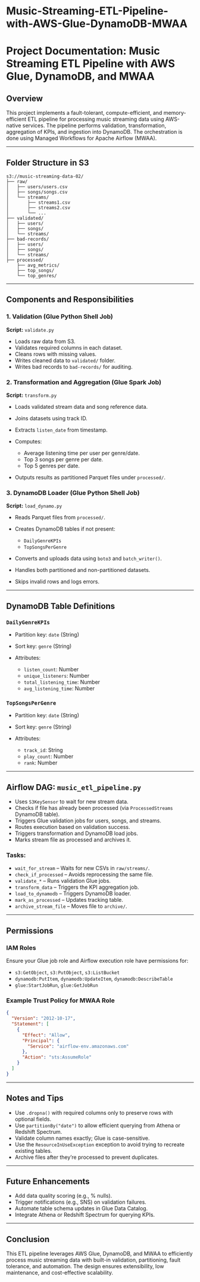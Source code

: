 # Music-Streaming-ETL-Pipeline-with-AWS-Glue-DynamoDB-MWAA

# Project Documentation: Music Streaming ETL Pipeline with AWS Glue, DynamoDB, and MWAA

## Overview

This project implements a fault-tolerant, compute-efficient, and memory-efficient ETL pipeline for processing music streaming data using AWS-native services. The pipeline performs validation, transformation, aggregation of KPIs, and ingestion into DynamoDB. The orchestration is done using Managed Workflows for Apache Airflow (MWAA).

---

## Folder Structure in S3

```
s3://music-streaming-data-02/
├── raw/
│   ├── users/users.csv
│   ├── songs/songs.csv
│   └── streams/
│       ├── streams1.csv
│       ├── streams2.csv
│       └── ...
├── validated/
│   ├── users/
│   ├── songs/
│   └── streams/
├── bad-records/
│   ├── users/
│   ├── songs/
│   └── streams/
├── processed/
    ├── avg_metrics/
    ├── top_songs/
    └── top_genres/
```

---

## Components and Responsibilities

### 1. Validation (Glue Python Shell Job)

**Script:** `validate.py`

* Loads raw data from S3.
* Validates required columns in each dataset.
* Cleans rows with missing values.
* Writes cleaned data to `validated/` folder.
* Writes bad records to `bad-records/` for auditing.

### 2. Transformation and Aggregation (Glue Spark Job)

**Script:** `transform.py`

* Loads validated stream data and song reference data.
* Joins datasets using track ID.
* Extracts `listen_date` from timestamp.
* Computes:

  * Average listening time per user per genre/date.
  * Top 3 songs per genre per date.
  * Top 5 genres per date.
* Outputs results as partitioned Parquet files under `processed/`.

### 3. DynamoDB Loader (Glue Python Shell Job)

**Script:** `load_dynamo.py`

* Reads Parquet files from `processed/`.
* Creates DynamoDB tables if not present:

  * `DailyGenreKPIs`
  * `TopSongsPerGenre`
* Converts and uploads data using `boto3` and `batch_writer()`.
* Handles both partitioned and non-partitioned datasets.
* Skips invalid rows and logs errors.

---

## DynamoDB Table Definitions

### `DailyGenreKPIs`

* Partition key: `date` (String)
* Sort key: `genre` (String)
* Attributes:

  * `listen_count`: Number
  * `unique_listeners`: Number
  * `total_listening_time`: Number
  * `avg_listening_time`: Number

### `TopSongsPerGenre`

* Partition key: `date` (String)
* Sort key: `genre` (String)
* Attributes:

  * `track_id`: String
  * `play_count`: Number
  * `rank`: Number

---

## Airflow DAG: `music_etl_pipeline.py`

* Uses `S3KeySensor` to wait for new stream data.
* Checks if file has already been processed (via `ProcessedStreams` DynamoDB table).
* Triggers Glue validation jobs for users, songs, and streams.
* Routes execution based on validation success.
* Triggers transformation and DynamoDB load jobs.
* Marks stream file as processed and archives it.

### Tasks:

* `wait_for_stream` – Waits for new CSVs in `raw/streams/`.
* `check_if_processed` – Avoids reprocessing the same file.
* `validate_*` – Runs validation Glue jobs.
* `transform_data` – Triggers the KPI aggregation job.
* `load_to_dynamodb` – Triggers DynamoDB loader.
* `mark_as_processed` – Updates tracking table.
* `archive_stream_file` – Moves file to `archive/`.

---

## Permissions

### IAM Roles

Ensure your Glue job role and Airflow execution role have permissions for:

* `s3:GetObject`, `s3:PutObject`, `s3:ListBucket`
* `dynamodb:PutItem`, `dynamodb:UpdateItem`, `dynamodb:DescribeTable`
* `glue:StartJobRun`, `glue:GetJobRun`

### Example Trust Policy for MWAA Role

```json
{
  "Version": "2012-10-17",
  "Statement": [
    {
      "Effect": "Allow",
      "Principal": {
        "Service": "airflow-env.amazonaws.com"
      },
      "Action": "sts:AssumeRole"
    }
  ]
}
```

---

## Notes and Tips

* Use `.dropna()` with required columns only to preserve rows with optional fields.
* Use `partitionBy("date")` to allow efficient querying from Athena or Redshift Spectrum.
* Validate column names exactly; Glue is case-sensitive.
* Use the `ResourceInUseException` exception to avoid trying to recreate existing tables.
* Archive files after they’re processed to prevent duplicates.

---

## Future Enhancements

* Add data quality scoring (e.g., % nulls).
* Trigger notifications (e.g., SNS) on validation failures.
* Automate table schema updates in Glue Data Catalog.
* Integrate Athena or Redshift Spectrum for querying KPIs.

---

## Conclusion

This ETL pipeline leverages AWS Glue, DynamoDB, and MWAA to efficiently process music streaming data with built-in validation, partitioning, fault tolerance, and automation. The design ensures extensibility, low maintenance, and cost-effective scalability.
